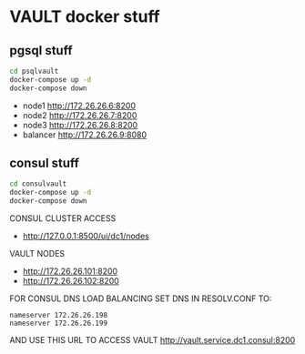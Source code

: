 # VAULT docker stuff

## pgsql stuff

```bash
cd psqlvault
docker-compose up -d
docker-compose down
```

- node1 http://172.26.26.6:8200
- node2 http://172.26.26.7:8200
- node3 http://172.26.26.8:8200
- balancer http://172.26.26.9:8080

## consul stuff

```bash
cd consulvault
docker-compose up -d
docker-compose down
```

CONSUL CLUSTER ACCESS

- http://127.0.0.1:8500/ui/dc1/nodes

VAULT NODES
- http://172.26.26.101:8200
- http://172.26.26.102:8200

FOR CONSUL DNS LOAD BALANCING SET DNS IN RESOLV.CONF TO:

```
nameserver 172.26.26.198
nameserver 172.26.26.199
```

AND USE THIS URL TO ACCESS VAULT
http://vault.service.dc1.consul:8200
